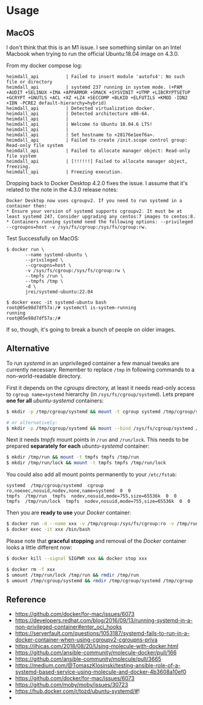 
# Usage

## MacOS 

I don't think that this is an M1 issue. I see something similar on an Intel Macbook when trying to run the official Ubuntu:18.04 image on 4.3.0.

From my docker compose log:

```output
heimdall_api          | Failed to insert module 'autofs4': No such file or directory
heimdall_api          | systemd 237 running in system mode. (+PAM +AUDIT +SELINUX +IMA +APPARMOR +SMACK +SYSVINIT +UTMP +LIBCRYPTSETUP +GCRYPT +GNUTLS +ACL +XZ +LZ4 +SECCOMP +BLKID +ELFUTILS +KMOD -IDN2 +IDN -PCRE2 default-hierarchy=hybrid)
heimdall_api          | Detected virtualization docker.
heimdall_api          | Detected architecture x86-64.
heimdall_api          |
heimdall_api          | Welcome to Ubuntu 18.04.6 LTS!
heimdall_api          |
heimdall_api          | Set hostname to <28176e1eef6a>.
heimdall_api          | Failed to create /init.scope control group: Read-only file system
heimdall_api          | Failed to allocate manager object: Read-only file system
heimdall_api          | [!!!!!!] Failed to allocate manager object, freezing.
heimdall_api          | Freezing execution.
```

Dropping back to Docker Desktop 4.2.0 fixes the issue. I assume that it's related to the note in the 4.3.0 release notes:

```
Docker Desktop now uses cgroupv2. If you need to run systemd in a container then:
* Ensure your version of systemd supports cgroupv2. It must be at least systemd 247. Consider upgrading any centos:7 images to centos:8.
* Containers running systemd need the following options: --privileged --cgroupns=host -v /sys/fs/cgroup:/sys/fs/cgroup:rw.
```

Test Successfully on MacOS:
```shell
$ docker run \
       --name systemd-ubuntu \
       --privileged \
       --cgroupns=host \
       -v /sys/fs/cgroup:/sys/fs/cgroup:rw \
       --tmpfs /run \
       --tmpfs /tmp \
       -d \
       jrei/systemd-ubuntu:22.04

$ docker exec -it systemd-ubuntu bash
root@05e98d7df57a:/# systemctl is-system-running
running
root@05e98d7df57a:/# 
```


If so, though, it's going to break a bunch of people on older images.

## Alternative

To run _systemd_ in an unprivileged container a few manual tweaks are currently necessary. Remember to replace `/tmp` in following commands to a non-world-readable directory.

First it depends on the _cgroups_ directory, at least it needs read-only access to `cgroup name=systemd` hierarchy (in `/sys/fs/cgroup/systemd`). Lets prepare **one for all** _ubuntu-systemd_ containers:

```bash
$ mkdir -p /tmp/cgroup/systemd && mount -t cgroup systemd /tmp/cgroup/systemd -o ro,noexec,nosuid,nodev,none,name=systemd

# or alternatively:
$ mkdir -p /tmp/cgroup/systemd && mount --bind /sys/fs/cgroup/systemd /tmp/cgroup/systemd
```

Next it needs _tmpfs_ mount points in `/run` and `/run/lock`. This needs to be prepared **separately for each** _ubuntu-systemd_ container:

```bash
$ mkdir /tmp/run && mount -t tmpfs tmpfs /tmp/run
$ mkdir /tmp/run/lock && mount -t tmpfs tmpfs /tmp/run/lock
```

You could also add all mount points permanently to your `/etc/fstab`:

```
systemd  /tmp/cgroup/systemd  cgroup  ro,noexec,nosuid,nodev,none,name=systemd  0  0
tmpfs  /tmp/run  tmpfs  nodev,nosuid,mode=755,size=65536k  0  0
tmpfs  /tmp/run/lock  tmpfs  nodev,nosuid,mode=755,size=65536k  0  0
```

Then you are **ready to use** your _Docker_ container:

```bash
$ docker run -d --name xxx -v /tmp/cgroup:/sys/fs/cgroup:ro -v /tmp/run:/run:rw tozd/ubuntu-systemd
$ docker exec -it xxx /bin/bash
```

Please note that **graceful stopping** and removal of the _Docker_ container looks a little different now:

```bash
$ docker kill --signal SIGPWR xxx && docker stop xxx

$ docker rm -f xxx
$ umount /tmp/run/lock /tmp/run && rmdir /tmp/run
$ umount /tmp/cgroup/systemd && rmdir /tmp/cgroup/systemd /tmp/cgroup
```

## Reference

* https://github.com/docker/for-mac/issues/6073
* https://developers.redhat.com/blog/2016/09/13/running-systemd-in-a-non-privileged-container#enter_oci_hooks
* https://serverfault.com/questions/1053187/systemd-fails-to-run-in-a-docker-container-when-using-cgroupv2-cgroupns-priva
* https://ilhicas.com/2018/08/20/Using-molecule-with-docker.html
* https://github.com/ansible-community/molecule-docker/pull/166
* https://github.com/ansible-community/molecule/pull/3665
* https://medium.com/@TomaszKlosinski/testing-ansible-role-of-a-systemd-based-service-using-molecule-and-docker-4b3608a10ef0
* https://github.com/docker/for-mac/issues/6073
* https://github.com/moby/moby/issues/30723
* https://hub.docker.com/r/tozd/ubuntu-systemd/#!
* 
